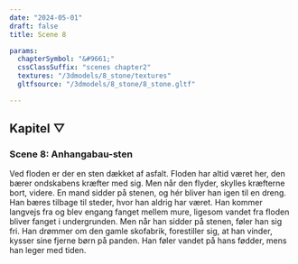 ```yaml
---
date: "2024-05-01"
draft: false
title: Scene 8

params:
  chapterSymbol: "&#9661;"
  cssClassSuffix: "scenes chapter2"
  textures: "/3dmodels/8_stone/textures"
  gltfsource: "/3dmodels/8_stone/8_stone.gltf"

---
```

## Kapitel &#9661;
### Scene 8: Anhangabau-sten
<canvas id="c"></canvas>

Ved floden er der en sten dækket af asfalt. Floden har altid været her, den bærer ondskabens kræfter med sig. Men når den flyder, skylles kræfterne bort, videre. En mand sidder på stenen, og hér bliver han igen til en dreng. Han bæres tilbage til steder, hvor han aldrig har været. Han kommer langvejs fra og blev engang fanget mellem mure, ligesom vandet fra floden bliver fanget i undergrunden. Men når han sidder på stenen, føler han sig fri. Han drømmer om den gamle skofabrik, forestiller sig, at han vinder, kysser sine fjerne børn på panden. Han føler vandet på hans fødder, mens han leger med tiden.


